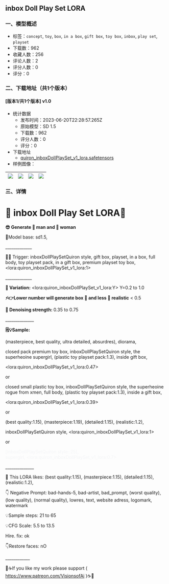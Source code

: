 ## inbox Doll Play Set LORA
### 一、模型概述

- 标签：`concept`, `toy`, `box`, `in a box`, `gift box`, `toy box`, `inbox`, `play set`, `playset`
- 下载数：962
- 收藏人数：256
- 评论人数：2
- 评分人数：0
- 评分：0

### 二、下载地址（共1个版本）

#### [版本1/共1个版本] v1.0

- 统计数据
  - 发布时间：2023-06-20T22:28:57.265Z
  - 原始模型：SD 1.5
  - 下载数：962
  - 评分人数：0
  - 评分：0
- 下载地址
  - [quiron_inboxDollPlaySet_v1_lora.safetensors](https://civitai.com/api/download/models/100484)
- 样例图像：

| <img src="https://image.civitai.com/xG1nkqKTMzGDvpLrqFT7WA/2a5c8d6c-3353-4432-9c39-950882da09e1/width=450/1225005.jpeg" /> | <img src="https://image.civitai.com/xG1nkqKTMzGDvpLrqFT7WA/1cb3b917-402f-422c-a665-d7251477a416/width=450/1227701.jpeg" /> | <img src="https://image.civitai.com/xG1nkqKTMzGDvpLrqFT7WA/d9f0ecaf-61f2-4c71-b35c-16aee85ae6e2/width=450/1227164.jpeg" /> | <img src="https://image.civitai.com/xG1nkqKTMzGDvpLrqFT7WA/ab179c24-59e9-4315-9945-982a2be2ab47/width=450/1227262.jpeg" /> |
| ---- | ---- | ---- | ---- |


### 三、详情
<h1 id="heading-2">👑 inbox Doll Play Set LORA👑</h1><p><strong>😎 Generate 🐬 man and 🌺 woman</strong></p><p>🔧Model base: sd1.5,</p><p>_____________</p><p>📝🌟 Trigger: inboxDollPlaySetQuiron style, gift box, playset, in a box, full body, toy playset pack, in a gift box, premium playset toy box, &lt;lora:quiron_inboxDollPlaySet_v1_lora:1&gt;</p><p>_____________</p><p><strong>📝 Variation:</strong> &lt;lora:quiron_inboxDollPlaySet_v1_lora:Y&gt; Y=0.2 to 1.0</p><p><strong>⚡️👉Lower number will generate box 🎁 and less 🦄 realistic</strong> &lt; 0.5</p><p><strong>📝 Denoising strength: </strong>0.35 to 0.75</p><p>______________</p><p><strong>🗒️💡Sample:</strong></p><p>(masterpiece, best quality, ultra detailed, absurdres), diorama,</p><p>closed pack premium toy box, inboxDollPlaySetQuiron style, the superheoine supergirl, (plastic toy playset pack:1.3), inside gift box,</p><p>&lt;lora:quiron_inboxDollPlaySet_v1_lora:0.47&gt;</p><p>or</p><p>closed small plastic toy box, inboxDollPlaySetQuiron style, the superheoine rogue from xmen, full body, (plastic toy playset pack:1.3), inside a gift box,</p><p>&lt;lora:quiron_inboxDollPlaySet_v1_lora:0.39&gt;</p><p>or</p><p>(best quality:1.15), (masterpiece:1.19), (detailed:1.15), (realistic:1.2),</p><p>inboxDollPlaySetQuiron style, &lt;lora:quiron_inboxDollPlaySet_v1_lora:1&gt;</p><p>or</p><p><span style="color:rgb(243, 244, 246)">[inboxDollPlaySetQuiron style::25],</span><br /><span style="color:rgb(243, 244, 246)">supergirl, &lt;lora:quiron_inboxDollPlaySet_v1_lora:0.7&gt;</span></p><p>______________</p><p>🚀 This LORA likes: (best quality:1.15), (masterpiece:1.15), (detailed:1.15), (realistic:1.2),</p><p>👇 Negative Prompt: bad-hands-5, bad-artist, bad_prompt, (worst quality), (low quality), (normal quality), lowres, text, website adress, logomark, watermark</p><p>💡Sample steps: 21 to 65</p><p>💡CFG Scale: 5.5 to 13.5</p><p>Hire. fix: ok</p><p>👇Restore faces: nO</p><p>____________</p><p>🌟☕If you like my work please support ( <a target="_blank" rel="ugc" href="https://www.patreon.com/VisionsofAi">https://www.patreon.com/VisionsofAi</a> )☕🌟</p>